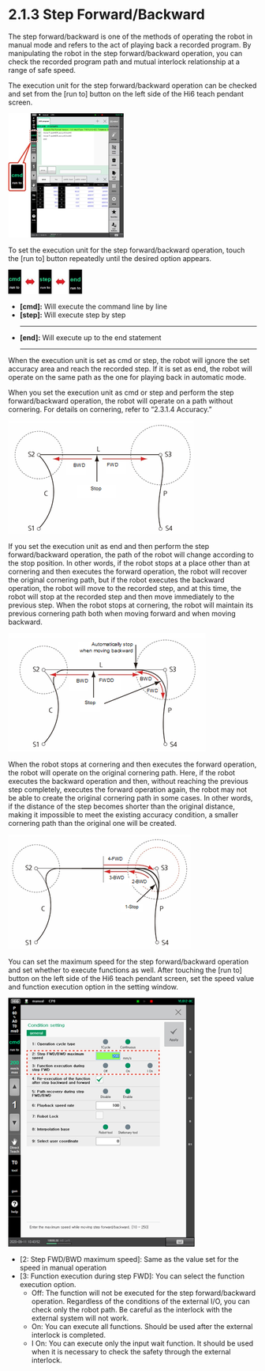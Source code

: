 # 2.1.3 Step Forward/Backward

The step forward/backward is one of the methods of operating the robot in manual mode and refers to the act of playing back a recorded program. By manipulating the robot in the step forward/backward operation, you can check the recorded program path and mutual interlock relationship at a range of safe speed.

The execution unit for the step forward/backward operation can be checked and set from the \[run to\] button on the left side of the Hi6 teach pendant screen.

![](../../.gitbook/assets/image%20%28308%29.png)

To set the execution unit for the step forward/backward operation, touch the \[run to\] button repeatedly until the desired option appears.

![](../../.gitbook/assets/image%20%28299%29.png)

* **\[cmd\]:** Will execute the command line by line
* **\[step\]:** Will execute step by step
  ****
* **\[end\]:** Will execute up to the end statement
  ****



When the execution unit is set as cmd or step, the robot will ignore the set accuracy area and reach the recorded step. If it is set as end, the robot will operate on the same path as the one for playing back in automatic mode.

When you set the execution unit as cmd or step and perform the step forward/backward operation, the robot will operate on a path without cornering. For details on cornering, refer to “2.3.1.4 Accuracy.”

![Figure 11 Playback Forward/Backward Path When cmd/step Setting is Performed](../../.gitbook/assets/image%20%28305%29.png)

If you set the execution unit as end and then perform the step forward/backward operation, the path of the robot will change according to the stop position. In other words, if the robot stops at a place other than at cornering and then executes the forward operation, the robot will recover the original cornering path, but if the robot executes the backward operation, the robot will move to the recorded step, and at this time, the robot will stop at the recorded step and then move immediately to the previous step. When the robot stops at cornering, the robot will maintain its previous cornering path both when moving forward and when moving backward.

![Figure 12 Playback Forward/Backward Path When End Setting is Performed](../../.gitbook/assets/image%20%28301%29.png)

When the robot stops at cornering and then executes the forward operation, the robot will operate on the original cornering path. Here, if the robot executes the backward operation and then, without reaching the previous step completely, executes the forward operation again, the robot may not be able to create the original cornering path in some cases. In other words, if the distance of the step becomes shorter than the original distance, making it impossible to meet the existing accuracy condition, a smaller cornering path than the original one will be created.

![Figure 13 Example of the Robot Path Change During Step Forward/Backward Operation](../../.gitbook/assets/image%20%28313%29.png)


You can set the maximum speed for the step forward/backward operation and set whether to execute functions as well. After touching the \[run to\] button on the left side of the Hi6 teach pendant screen, set the speed value and function execution option in the setting window.



![](../../.gitbook/assets/image%20%28297%29.png)

* \[2: Step FWD/BWD maximum speed\]: Same as the value set for the speed in manual operation
* \[3: Function execution during step FWD\]: You can select the function execution option.
  * Off: The function will not be executed for the step forward/backward operation. Regardless of the conditions of the external I/O, you can check only the robot path. Be careful as the interlock with the external system will not work.
  * On: You can execute all functions. Should be used after the external interlock is completed.
  * I On: You can execute only the input wait function. It should be used when it is necessary to check the safety through the external interlock.






